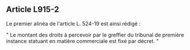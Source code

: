 Article L915-2
----
Le premier alinéa de l'article L. 524-19 est ainsi rédigé :

" Le montant des droits à percevoir par le greffier du tribunal de première
instance statuant en matière commerciale est fixé par décret. "
